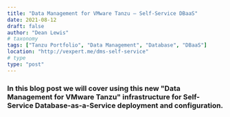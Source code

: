 ```yaml
---
title: "Data Management for VMware Tanzu – Self-Service DBaaS"
date: 2021-08-12
draft: false
author: "Dean Lewis"
# taxonomy
tags: ["Tanzu Portfolio", "Data Management", "Database", "DBaaS"]
location: "http://vexpert.me/dms-self-service"
# type
type: "post"
---
```


### In this blog post we will cover using this new "Data Management for VMware Tanzu" infrastructure for Self-Service Database-as-a-Service deployment and configuration. 
